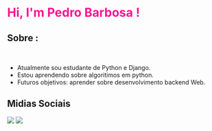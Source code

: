 <h1 style="color:#FF1493">Hi, I'm Pedro Barbosa !</h1>

## Sobre :
<br>


-  Atualmente sou estudante de Python e Django.
-  Estou aprendendo sobre algoritimos em python. 
-  Futuros objetivos: aprender sobre desenvolvimento backend Web.



## Midias Sociais

[<img src="https://img.shields.io/badge/linkedin-%230077B5.svg?&style=for-the-badge&logo=linkedin&logoColor=white">](https://www.linkedin.com/in/pedro-barbosa-6bb200165/)
[<img src="https://img.shields.io/badge/instagram-%23E4405F.svg?&style=for-the-badge&logo=instagram&logoColor=white">](https://www.instagram.com/pedro_hsbarbosa/)<br>
